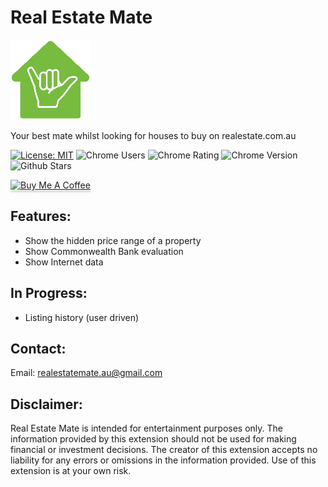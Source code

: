 # Real Estate Mate

![logo](src/assets/logo-128.png)

Your best mate whilst looking for houses to buy on realestate.com.au

[![License: MIT](https://img.shields.io/badge/License-MIT-green.svg)](https://opensource.org/licenses/MIT)
![Chrome Users](https://img.shields.io/chrome-web-store/users/jnojnlmongehjaahajakkolengpclmbd)
![Chrome Rating](https://img.shields.io/chrome-web-store/stars/jnojnlmongehjaahajakkolengpclmbd)
![Chrome Version](https://img.shields.io/chrome-web-store/v/jnojnlmongehjaahajakkolengpclmbd)
![Github Stars](https://img.shields.io/github/stars/rickwillcox/real-estate-mate)

<a href="https://www.buymeacoffee.com/rickwillcox" target="_blank"><img src="https://www.buymeacoffee.com/assets/img/custom_images/orange_img.png" alt="Buy Me A Coffee" style="height: 41px !important;width: 174px !important;box-shadow: 0px 3px 2px 0px rgba(190, 190, 190, 0.5) !important;-webkit-box-shadow: 0px 3px 2px 0px rgba(190, 190, 190, 0.5) !important;" ></a>

<!-- ![Google Chrome](https://img.shields.io/static/v1?style=flat&message=Real+Estate+Mate&color=4285F4&logo=Google+Chrome&logoColor=FFFFFF&label=Install) -->
 
## Features:

- Show the hidden price range of a property
- Show Commonwealth Bank evaluation
- Show Internet data

## In Progress:

- Listing history (user driven)


## Contact:

Email: [realestatemate.au@gmail.com](mailto:realestatemate.au@gmail.com)

## Disclaimer:

Real Estate Mate is intended for entertainment purposes only. The information provided by this extension should not be used for making financial or investment decisions. The creator of this extension accepts no liability for any errors or omissions in the information provided. Use of this extension is at your own risk.
